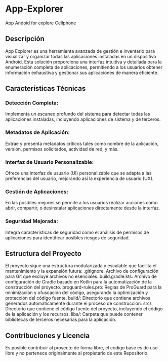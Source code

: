 # App-Explorer
App Andoid for explore Cellphone
## Descripción
App Explorer es una herramienta avanzada de gestión e inventario para visualizar y organizar todas las aplicaciones instaladas en un dispositivo Android. Esta solución proporciona una interfaz intuitiva y detallada para la enumeración completa de aplicaciones, permitiendo a los usuarios obtener información exhaustiva y gestionar sus aplicaciones de manera eficiente.

## Características Técnicas
### Detección Completa: 
Implementa un escaneo profundo del sistema para detectar todas las aplicaciones instaladas, incluyendo aplicaciones de sistema y de terceros.
### Metadatos de Aplicación: 
Extrae y presenta metadatos críticos tales como nombre de la aplicación, versión, permisos solicitados, actividad de red, y más.
###  Interfaz de Usuario Personalizable: 
Ofrece una interfaz de usuario (UI) personalizable que se adapta a las preferencias del usuario, mejorando así la experiencia de usuario (UX).
###  Gestión de Aplicaciones: 
En las posibles mejores se permite a los usuarios realizar acciones como abrir, compartir, o desinstalar aplicaciones directamente desde la interfaz.
### Seguridad Mejorada: 
Integra características de seguridad como el análisis de permisos de aplicaciones para identificar posibles riesgos de seguridad.

## Estructura del Proyecto
El proyecto sigue una estructura modularizada y escalable que facilita el mantenimiento y la expansión futura:
.gitignore: Archivo de configuración para Git que excluye archivos no esenciales.
build.gradle.kts: Archivo de configuración de Gradle basado en Kotlin para la automatización de la construcción del proyecto.
proguard-rules.pro: Reglas de ProGuard para la minimización y ofuscación del código, asegurando la optimización y protección del código fuente.
build/: Directorio que contiene archivos generados automáticamente durante el proceso de construcción.
src/: Directorio que contiene el código fuente del proyecto, incluyendo el código de la aplicación y los recursos.
libs/: Carpeta que puede contener bibliotecas de terceros necesarias para la aplicación.

## Contribuciones y Licencia
Es posible contribuir al proyecto de forma libre, el codigo base es de uso libre y no pertenece originalmente al propietario de este Repositorio.

